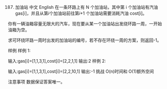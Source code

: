 187. 加油站
     中文 English 在一条环路上有 N 个加油站，其中第 i 个加油站有汽油 gas[i]，并且从第*i*个加油站前往第*i*+1 个加油站需要消耗汽油 cost[i]。

你有一辆油箱容量无限大的汽车，现在要从某一个加油站出发绕环路一周，一开始油箱为空。

求可环绕环路一周时出发的加油站的编号，若不存在环绕一周的方案，则返回-1。

样例
样例 1:

输入:gas[i]=[1,1,3,1],cost[i]=[2,2,1,1]
输出:2
样例 2:

输入:gas[i]=[1,1,3,1],cost[i]=[2,2,10,1]
输出:-1
挑战
O(n)时间和 O(1)额外空间

注意事项
数据保证答案唯一。
